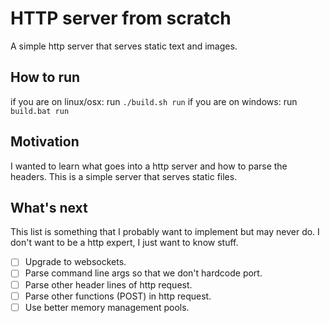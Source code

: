 # HTTP server from scratch
A simple http server that serves static text and images.

## How to run
if you are on linux/osx: run `./build.sh run`
if you are on windows:   run `build.bat run`

## Motivation
I wanted to learn what goes into a http server and how to parse the headers.
This is a simple server that serves static files.

## What's next
This list is something that I probably want to implement but may never do. I don't want to
be a http expert, I just want to know stuff.

- [ ] Upgrade to websockets.
- [ ] Parse command line args so that we don't hardcode port.
- [ ] Parse other header lines of http request.
- [ ] Parse other functions (POST) in http request.
- [ ] Use better memory management pools.
